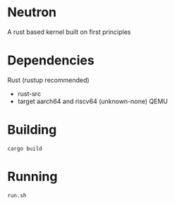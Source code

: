 # Neutron
A rust based kernel built on first principles

# Dependencies
Rust (rustup recommended)
 - rust-src
 - target aarch64 and riscv64 (unknown-none)
QEMU

# Building
`cargo build`

# Running
`run.sh`
